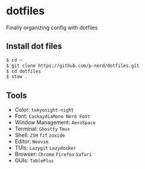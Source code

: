 # dotfiles

Finally organizing config with dotfiles

## Install dot files

```sh
$ cd ~
$ git clone https://github.com/p-nerd/dotfiles.git
$ cd dotfiles
$ stow .

```

## Tools

-   Color: `tokyonight-night`
-   Font: `CaskaydiaMono Nerd Font`
-   Window Management: `AeroSpace`
-   Terminal: `Ghostty` `Tmux`
-   Shell: `ZSH` `fzf` `zoxide`
-   Editor: `Neovim`
-   TUIs: `Lazygit` `Lazydocker`
-   Browser: `Chrome` `Firefox` `Safari`
-   GUIs: `TablePlus`
